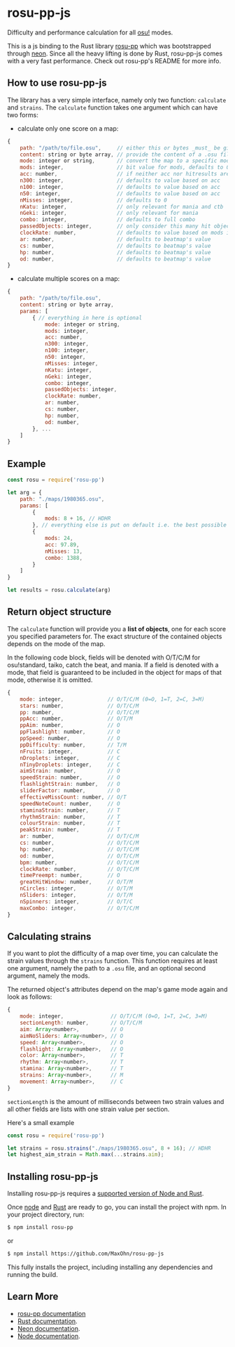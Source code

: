 # rosu-pp-js

Difficulty and performance calculation for all [osu!](https://osu.ppy.sh/) modes.

This is a js binding to the Rust library [rosu-pp](https://github.com/MaxOhn/rosu-pp) which was bootstrapped through [neon](https://www.npmjs.com/package/create-neon).
Since all the heavy lifting is done by Rust, rosu-pp-js comes with a very fast performance.
Check out rosu-pp's README for more info.

## How to use rosu-pp-js

The library has a very simple interface, namely only two function: `calculate` and `strains`. The `calculate` function takes one argument which can have two forms:
- calculate only one score on a map:
```js
{
    path: "/path/to/file.osu",     // either this or bytes _must_ be given, everything else is optional
    content: string or byte array, // provide the content of a .osu file directly
    mode: integer or string,       // convert the map to a specific mode; accepts 0/1/2/3 or "o"/"t"/"c"/"m"/various variations
    mods: integer,                 // bit value for mods, defaults to 0 (NM) see https://github.com/ppy/osu-api/wiki#mods
    acc: number,                   // if neither acc nor hitresults are specified, acc defaults to 100.0
    n300: integer,                 // defaults to value based on acc
    n100: integer,                 // defaults to value based on acc
    n50: integer,                  // defaults to value based on acc
    nMisses: integer,              // defaults to 0
    nKatu: integer,                // only relevant for mania and ctb
    nGeki: integer,                // only relevant for mania
    combo: integer,                // defaults to full combo
    passedObjects: integer,        // only consider this many hit objects; useful for failed scores; defaults to all objects
    clockRate: number,             // defaults to value based on mods i.e. 1.5 for DT, 0.75 for HT, 1.0 for NM
    ar: number,                    // defaults to beatmap's value
    cs: number,                    // defaults to beatmap's value
    hp: number,                    // defaults to beatmap's value
    od: number,                    // defaults to beatmap's value
}
```
- calculate multiple scores on a map:
```js
{
    path: "/path/to/file.osu",
    content: string or byte array,
    params: [
        { // everything in here is optional
            mode: integer or string,
            mods: integer,
            acc: number,
            n300: integer,
            n100: integer,
            n50: integer,
            nMisses: integer,
            nKatu: integer,
            nGeki: integer,
            combo: integer,
            passedObjects: integer,
            clockRate: number,
            ar: number,
            cs: number,
            hp: number,
            od: number,
        }, ...
    ]
}
```

## Example

```js
const rosu = require('rosu-pp')

let arg = {
    path: "./maps/1980365.osu",
    params: [
        {
            mods: 8 + 16, // HDHR
        }, // everything else is put on default i.e. the best possible score on HDHR
        {
            mods: 24,
            acc: 97.89,
            nMisses: 13,
            combo: 1388,
        }
    ]
}

let results = rosu.calculate(arg)
```

## Return object structure

The `calculate` function will provide you a **list of objects**, one for each score you specified parameters for. The exact structure of the contained objects depends on the mode of the map.

In the following code block, fields will be denoted with O/T/C/M for osu!standard, taiko, catch the beat, and mania. If a field is denoted with a mode, that field is guaranteed to be included in the object for maps of that mode, otherwise it is omitted.

```js
{
    mode: integer,              // O/T/C/M (0=O, 1=T, 2=C, 3=M)
    stars: number,              // O/T/C/M
    pp: number,                 // O/T/C/M
    ppAcc: number,              // O/T/M
    ppAim: number,              // O
    ppFlashlight: number,       // O
    ppSpeed: number,            // O
    ppDifficulty: number,       // T/M
    nFruits: integer,           // C
    nDroplets: integer,         // C
    nTinyDroplets: integer,     // C
    aimStrain: number,          // O
    speedStrain: number,        // O
    flashlightStrain: number,   // O
    sliderFactor: number,       // O
    effectiveMissCount: number, // O/T
    speedNoteCount: number,     // O
    staminaStrain: number,      // T
    rhythmStrain: number,       // T
    colourStrain: number,       // T
    peakStrain: number,         // T
    ar: number,                 // O/T/C/M
    cs: number,                 // O/T/C/M
    hp: number,                 // O/T/C/M
    od: number,                 // O/T/C/M
    bpm: number,                // O/T/C/M
    clockRate: number,          // O/T/C/M
    timePreempt: number,        // O
    greatHitWindow: number,     // O/T/M
    nCircles: integer,          // O/T/M
    nSliders: integer,          // O/T/M
    nSpinners: integer,         // O/T/C
    maxCombo: integer,          // O/T/C/M
}
```

## Calculating strains

If you want to plot the difficulty of a map over time, you can calculate the strain values through the `strains` function.
This function requires at least one argument, namely the path to a `.osu` file,
and an optional second argument, namely the mods.

The returned object's attributes depend on the map's game mode again and look as follows:
```js
{
    mode: integer,               // O/T/C/M (0=O, 1=T, 2=C, 3=M)
    sectionLength: number,       // O/T/C/M
    aim: Array<number>,          // O
    aimNoSliders: Array<number>, // O
    speed: Array<number>,        // O
    flashlight: Array<number>,   // O
    color: Array<number>,        // T
    rhythm: Array<number>,       // T
    stamina: Array<number>,      // T
    strains: Array<number>,      // M
    movement: Array<number>,     // C
}
```
`sectionLength` is the amount of milliseconds between two strain values
and all other fields are lists with one strain value per section.

Here's a small example
```js
const rosu = require('rosu-pp')

let strains = rosu.strains("./maps/1980365.osu", 8 + 16); // HDHR
let highest_aim_strain = Math.max(...strains.aim);
```

## Installing rosu-pp-js

Installing rosu-pp-js requires a [supported version of Node and Rust](https://github.com/neon-bindings/neon#platform-support).

Once [node](https://nodejs.org) and [Rust](https://www.rust-lang.org/learn/get-started) are ready to go, you can install the project with npm. In your project directory, run:

```sh
$ npm install rosu-pp
```

or

```sh
$ npm install https://github.com/MaxOhn/rosu-pp-js
```

This fully installs the project, including installing any dependencies and running the build.

## Learn More
- [rosu-pp documentation](https://docs.rs/rosu-pp)
- [Rust documentation](https://www.rust-lang.org).
- [Neon documentation](https://neon-bindings.com).
- [Node documentation](https://nodejs.org).
